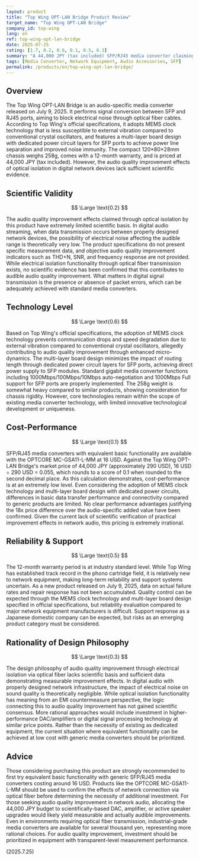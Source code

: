 ```yaml
---
layout: product
title: "Top Wing OPT-LAN Bridge Product Review"
target_name: "Top Wing OPT-LAN Bridge"
company_id: top-wing
lang: en
ref: top-wing-opt-lan-bridge
date: 2025-07-25
rating: [1.7, 0.2, 0.6, 0.1, 0.5, 0.3]
summary: "A 44,000 JPY (tax included) SFP/RJ45 media converter claiming audio-specific design. While basic functionality is equivalent to generic products costing 16 USD, it claims audio quality improvement effects with insufficient scientific basis."
tags: [Media Converter, Network Equipment, Audio Accessories, SFP]
permalink: /products/en/top-wing-opt-lan-bridge/
---
```


## Overview

The Top Wing OPT-LAN Bridge is an audio-specific media converter released on July 9, 2025. It performs signal conversion between SFP and RJ45 ports, aiming to block electrical noise through optical fiber cables. According to Top Wing's official specifications, it adopts MEMS clock technology that is less susceptible to external vibration compared to conventional crystal oscillators, and features a multi-layer board design with dedicated power circuit layers for SFP ports to achieve power line separation and improved noise immunity. The compact 120×80×28mm chassis weighs 258g, comes with a 12-month warranty, and is priced at 44,000 JPY (tax included). However, the audio quality improvement effects of optical isolation in digital network devices lack sufficient scientific evidence.

## Scientific Validity

$$ \Large \text{0.2} $$

The audio quality improvement effects claimed through optical isolation by this product have extremely limited scientific basis. In digital audio streaming, when data transmission occurs between properly designed network devices, the possibility of electrical noise affecting the audible range is theoretically very low. The product specifications do not present specific measurement data, and objective audio quality improvement indicators such as THD+N, SNR, and frequency response are not provided. While electrical isolation functionality through optical fiber transmission exists, no scientific evidence has been confirmed that this contributes to audible audio quality improvement. What matters in digital signal transmission is the presence or absence of packet errors, which can be adequately achieved with standard media converters.

## Technology Level

$$ \Large \text{0.6} $$

Based on Top Wing's official specifications, the adoption of MEMS clock technology prevents communication drops and speed degradation due to external vibration compared to conventional crystal oscillators, allegedly contributing to audio quality improvement through enhanced micro-dynamics. The multi-layer board design minimizes the impact of routing length through dedicated power circuit layers for SFP ports, achieving direct power supply to SFP modules. Standard gigabit media converter functions including 1000Mbps/100Mbps/10Mbps auto-negotiation and 1000Mbps Full support for SFP ports are properly implemented. The 258g weight is somewhat heavy compared to similar products, showing consideration for chassis rigidity. However, core technologies remain within the scope of existing media converter technology, with limited innovative technological development or uniqueness.

## Cost-Performance

$$ \Large \text{0.1} $$

SFP/RJ45 media converters with equivalent basic functionality are available with the OPTCORE MC-GSA11-L-MM at 16 USD. Against the Top Wing OPT-LAN Bridge's market price of 44,000 JPY (approximately 290 USD), 16 USD ÷ 290 USD = 0.055, which rounds to a score of 0.1 when rounded to the second decimal place. As this calculation demonstrates, cost-performance is at an extremely low level. Even considering the adoption of MEMS clock technology and multi-layer board design with dedicated power circuits, differences in basic data transfer performance and connectivity compared to generic products are limited. No clear performance advantages justifying the 18x price difference over the audio-specific added value have been confirmed. Given the current lack of scientific verification of practical improvement effects in network audio, this pricing is extremely irrational.

## Reliability & Support

$$ \Large \text{0.5} $$

The 12-month warranty period is at industry standard level. While Top Wing has established track record in the phono cartridge field, it is relatively new to network equipment, making long-term reliability and support systems uncertain. As a new product released on July 9, 2025, data on actual failure rates and repair response has not been accumulated. Quality control can be expected through the MEMS clock technology and multi-layer board design specified in official specifications, but reliability evaluation compared to major network equipment manufacturers is difficult. Support response as a Japanese domestic company can be expected, but risks as an emerging product category must be considered.

## Rationality of Design Philosophy

$$ \Large \text{0.3} $$

The design philosophy of audio quality improvement through electrical isolation via optical fiber lacks scientific basis and sufficient data demonstrating measurable improvement effects. In digital audio with properly designed network infrastructure, the impact of electrical noise on sound quality is theoretically negligible. While optical isolation functionality has meaning from an EMI countermeasure perspective, the logic connecting this to audio quality improvement has not gained scientific consensus. More rational approaches would include investment in higher-performance DAC/amplifiers or digital signal processing technology at similar price points. Rather than the necessity of existing as dedicated equipment, the current situation where equivalent functionality can be achieved at low cost with generic media converters should be prioritized.

## Advice

Those considering purchasing this product are strongly recommended to first try equivalent basic functionality with generic SFP/RJ45 media converters costing around 16 USD. Products like the OPTCORE MC-GSA11-L-MM should be used to confirm the effects of network connection via optical fiber before determining the necessity of additional investment. For those seeking audio quality improvement in network audio, allocating the 44,000 JPY budget to scientifically-based DAC, amplifier, or active speaker upgrades would likely yield measurable and actually audible improvements. Even in environments requiring optical fiber transmission, industrial-grade media converters are available for several thousand yen, representing more rational choices. For audio quality improvement, investment should be prioritized in equipment with transparent-level measurement performance.

(2025.7.25)